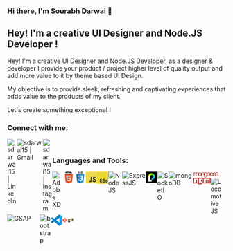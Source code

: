 ### Hi there, I'm Sourabh Darwai 👋

## Hey! I'm a creative UI Designer and Node.JS Developer ! 

Hey! I'm a creative UI Designer and Node.JS Developer, as a designer & developer I provide your product / project higher level of quality output and add more value to it by theme based UI Design.

My objective is to provide sleek, refreshing and captivating experiences that adds value to the products of my client.

Let's create something exceptional !

### Connect with me:

[<img align="left" alt="sdarwai15 | LinkedIn" width="22px" src="https://cdn.jsdelivr.net/npm/simple-icons@v3/icons/linkedin.svg" />][linkedin]
[<img align="left" alt="sdarwai15 | Gmail" width="60px" src="https://ssl.gstatic.com/ui/v1/icons/mail/rfr/logo_gmail_lockup_dark_1x_r2.png" />][gmail]
[<img align="left" alt="sdarwai15 | Instagram" width="22px" src="https://cdn.jsdelivr.net/npm/simple-icons@v3/icons/instagram.svg" />][instagram]

<br />

### Languages and Tools:

<img align="left" alt="Adobe XD" width="25px" src="https://logowiki.net/uploads/logo/a/adobe-xd-1.svg" />
<img align="left" alt="HTML5" width="26px" src="https://raw.githubusercontent.com/github/explore/80688e429a7d4ef2fca1e82350fe8e3517d3494d/topics/html/html.png" />
<img align="left" alt="CSS3" width="26px" src="https://raw.githubusercontent.com/github/explore/80688e429a7d4ef2fca1e82350fe8e3517d3494d/topics/css/css.png" />
<img align="left" alt="JavaScript" width="26px" src="https://raw.githubusercontent.com/github/explore/80688e429a7d4ef2fca1e82350fe8e3517d3494d/topics/javascript/javascript.png" />
<img align="left" alt="JavaScriptES6" width="26px" src="https://github.com/MarioTerron/logo-images/blob/master/logos/es6.png" />
<img align="left" alt="NodeJS" width="32px" src="https://nodejs.org/static/images/logo.svg" />
<img align="left" alt="ExpressJS" width="55px" src="https://i.cloudup.com/zfY6lL7eFa-3000x3000.png" />
<img align="left" alt="passport" width="26px" src="https://github.com/MarioTerron/logo-images/blob/master/logos/passport.png" />
<img align="left" alt="SocketIO" width="26px" src="https://avatars.githubusercontent.com/u/10566080?s=200&v=4" />
<img align="left" alt="mongoDB" width="57px" src="https://webimages.mongodb.com/_com_assets/cms/kuyjf3vea2hg34taa-horizontal_default_slate_blue.svg?auto=format%252Ccompress" />
<img align="left" alt="mongoose" width="60px" src="https://github.com/MarioTerron/logo-images/blob/master/logos/mongoose.png" />
<img align="left" alt="npm" width="40px" src="https://github.com/MarioTerron/logo-images/blob/master/logos/npm.png" />
<img align="left" alt="LocomotiveJS" width="26px" src="https://user-images.githubusercontent.com/4596862/58807621-67aeec00-85e6-11e9-8e3a-3fe4123ee76c.png" />
<img align="left" alt="GSAP" width="75px" src="https://greensock.com/uploads/set_resources_5/84c1e40ea0e759e3f1505eb1788ddf3c_greensock-logo.svg" />
<br />
<br />
<img align="left" alt="bootstrap" width="26px" src="https://getbootstrap.com/docs/5.1/assets/brand/bootstrap-logo-shadow.png" />
<img align="left" alt="Visual Studio Code" width="26px" src="https://raw.githubusercontent.com/github/explore/80688e429a7d4ef2fca1e82350fe8e3517d3494d/topics/visual-studio-code/visual-studio-code.png" />
<img align="left" alt="Git" width="26px" src="https://raw.githubusercontent.com/github/explore/80688e429a7d4ef2fca1e82350fe8e3517d3494d/topics/git/git.png" />

<br />
<br />

[instagram]: https://instagram.com/s.darwai
[linkedin]: https://linkedin.com/in/sourabh-darwai
[gmail]: mailto:sdarwai15@gmail.com
